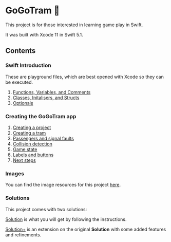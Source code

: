 # GoGoTram 🚃

This project is for those interested in learning game play in Swift.

It was built with Xcode 11 in Swift 5.1.

## Contents

### Swift Introduction

These are playground files, which are best opened with Xcode so they can be executed.

1. [Functions, Variables, and Comments](Swift-Introduction/1-Functions-Variables-Comments.playground)
2. [Classes, Initalisers, and Structs](Swift-Introduction/2-Classes-Initalisers-Structs.playground)
3. [Optionals](Swift-Introduction/3-Optionals.playground)

### Creating the GoGoTram app

1. [Creating a project](1-Creating-a-project.md)
2. [Creating a tram](2-Creating-a-tram.md)
3. [Passengers and signal faults](3-Passengers-and-signal-faults.md)
4. [Collision detection](4-Collision-detection.md)
5. [Game state](5-Game-state.md)
6. [Labels and buttons](6-Labels-and-buttons.md)
7. [Next steps](7-Next-steps.md)

### Images

You can find the image resources for this project [here](Images).

### Solutions

This project comes with two solutions:

[Solution](Solution) is what you will get by following the instructions.

[Solution+](Solution+) is an extension on the original **Solution** with some added features and refinements.
